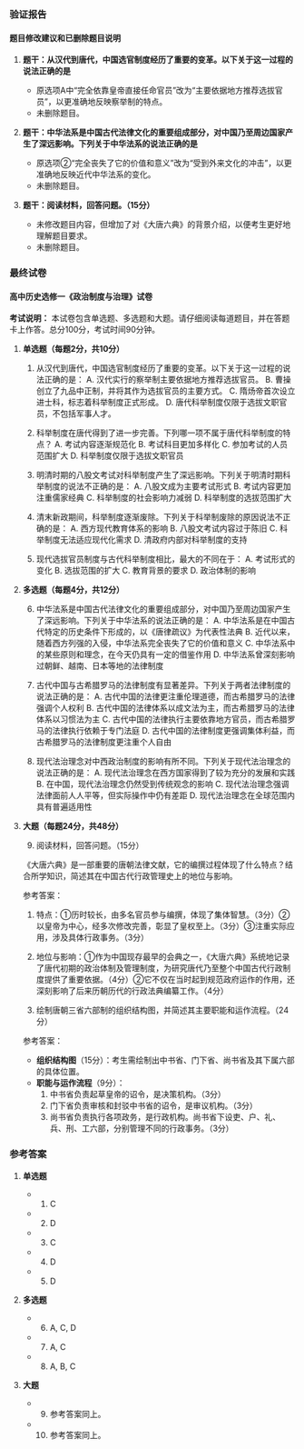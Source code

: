 ### 验证报告

#### 题目修改建议和已删除题目说明

1. **题干：从汉代到唐代，中国选官制度经历了重要的变革。以下关于这一过程的说法正确的是**
   - 原选项A中“完全依靠皇帝直接任命官员”改为“主要依据地方推荐选拔官员”，以更准确地反映察举制的特点。
   - 未删除题目。

2. **题干：中华法系是中国古代法律文化的重要组成部分，对中国乃至周边国家产生了深远影响。下列关于中华法系的说法正确的是**
   - 原选项②“完全丧失了它的价值和意义”改为“受到外来文化的冲击”，以更准确地反映近代中华法系的变化。
   - 未删除题目。

3. **题干：阅读材料，回答问题。（15分）**
   - 未修改题目内容，但增加了对《大唐六典》的背景介绍，以便考生更好地理解题目要求。
   - 未删除题目。

### 最终试卷

#### 高中历史选修一《政治制度与治理》试卷
**考试说明：**
本试卷包含单选题、多选题和大题。请仔细阅读每道题目，并在答题卡上作答。总分100分，考试时间90分钟。

1. **单选题（每题2分，共10分）**

   1. 从汉代到唐代，中国选官制度经历了重要的变革。以下关于这一过程的说法正确的是：
      A. 汉代实行的察举制主要依据地方推荐选拔官员。
      B. 曹操创立了九品中正制，并将其作为选拔官员的主要方式。
      C. 隋炀帝首次设立进士科，标志着科举制度正式形成。
      D. 唐代科举制度仅限于选拔文职官员，不包括军事人才。

   2. 科举制度在唐代得到了进一步完善。下列哪一项不属于唐代科举制度的特点？
      A. 考试内容逐渐规范化
      B. 考试科目更加多样化
      C. 参加考试的人员范围扩大
      D. 科举制度仅限于选拔文职官员

   3. 明清时期的八股文考试对科举制度产生了深远影响。下列关于明清时期科举制度的说法不正确的是：
      A. 八股文成为主要考试形式
      B. 考试内容更加注重儒家经典
      C. 科举制度的社会影响力减弱
      D. 科举制度的选拔范围扩大

   4. 清末新政期间，科举制度逐渐废除。下列关于科举制废除的原因说法不正确的是：
      A. 西方现代教育体系的影响
      B. 八股文考试内容过于陈旧
      C. 科举制度无法适应现代化需求
      D. 清政府内部对科举制度的支持

   5. 现代选拔官员制度与古代科举制度相比，最大的不同在于：
      A. 考试形式的变化
      B. 选拔范围的扩大
      C. 教育背景的要求
      D. 政治体制的影响

6. **多选题（每题4分，共12分）**

   6. 中华法系是中国古代法律文化的重要组成部分，对中国乃至周边国家产生了深远影响。下列关于中华法系的说法正确的是：
      A. 中华法系是在中国古代特定的历史条件下形成的，以《唐律疏议》为代表性法典
      B. 近代以来，随着西方列强的入侵，中华法系完全丧失了它的价值和意义
      C. 中华法系中的某些原则和理念，在今天仍具有一定的借鉴作用
      D. 中华法系曾深刻影响过朝鲜、越南、日本等地的法律制度

   7. 古代中国与古希腊罗马的法律制度有显著差异。下列关于两者法律制度的说法正确的是：
      A. 古代中国的法律更注重伦理道德，而古希腊罗马的法律强调个人权利
      B. 古代中国的法律体系以成文法为主，而古希腊罗马的法律体系以习惯法为主
      C. 古代中国的法律执行主要依靠地方官员，而古希腊罗马的法律执行依赖于专门法庭
      D. 古代中国的法律制度更强调集体利益，而古希腊罗马的法律制度更注重个人自由

   8. 现代法治理念对中西政治制度的影响有所不同。下列关于现代法治理念的说法正确的是：
      A. 现代法治理念在西方国家得到了较为充分的发展和实践
      B. 在中国，现代法治理念仍然受到传统观念的影响
      C. 现代法治理念强调法律面前人人平等，但实际操作中仍有差距
      D. 现代法治理念在全球范围内具有普遍适用性

9. **大题（每题24分，共48分）**

   9. 阅读材料，回答问题。（15分）
   
   《大唐六典》是一部重要的唐朝法律文献，它的编撰过程体现了什么特点？结合所学知识，简述其在中国古代行政管理史上的地位与影响。
   
   参考答案：
   1. 特点：①历时较长，由多名官员参与编撰，体现了集体智慧。（3分）②以皇帝为中心，经多次修改完善，彰显了皇权至上。（3分）③注重实际应用，涉及具体行政事务。（3分）
   
   2. 地位与影响：①作为中国现存最早的会典之一，《大唐六典》系统地记录了唐代初期的政治体制及管理制度，为研究唐代乃至整个中国古代行政制度提供了重要依据。（4分）②它不仅在当时起到规范政府运作的作用，还深刻影响了后来历朝历代的行政法典编纂工作。（4分）
   
   10. 绘制唐朝三省六部制的组织结构图，并简述其主要职能和运作流程。（24分）
   
   参考答案：
   - **组织结构图**（15分）：考生需绘制出中书省、门下省、尚书省及其下属六部的具体位置。
   - **职能与运作流程**（9分）：
     1. 中书省负责起草皇帝的诏令，是决策机构。（3分）
     2. 门下省负责审核和封驳中书省的诏令，是审议机构。（3分）
     3. 尚书省负责执行各项政务，是行政机构。尚书省下设吏、户、礼、兵、刑、工六部，分别管理不同的行政事务。（3分）

### 参考答案

1. **单选题**
   - 1. C
   - 2. D
   - 3. C
   - 4. D
   - 5. D

2. **多选题**
   - 6. A, C, D
   - 7. A, C
   - 8. A, B, C

3. **大题**
   - 9. 参考答案同上。
   - 10. 参考答案同上。